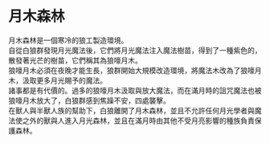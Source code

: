 # 月木森林

月木森林是一個寒冷的狼工製造環境。<br />
自從白狼群發現月光魔法後，它們將月光魔法注入魔法樹苗，得到了一種紫色的，散發著光芒的樹苗，它們稱其為狼嚎月木。<br />
狼嚎月木必須在夜晚才能生長，狼群開始大規模改造環境，將魔法木改為了狼嚎月木，汲取更多月光賜予的魔法。<br />
諸事都是有代價的。過多的狼嚎月木汲取與放大魔法，而在滿月時的詛咒魔法也被狼嚎月木放大了，白狼群感到焦躁不安，四處襲擊。<br />
在獸人與半獸人族的幫助下，白狼離開了月木森林，並且不允許任何月光學者與魔法使之外的獸與人進入月光森林，並且在滿月時由其他不受月亮影響的種族負責保護森林。<br />
